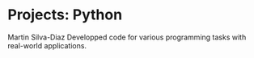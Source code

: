 # Projects: Python
Martin Silva-Diaz
Developped code for various programming tasks with real-world applications.
